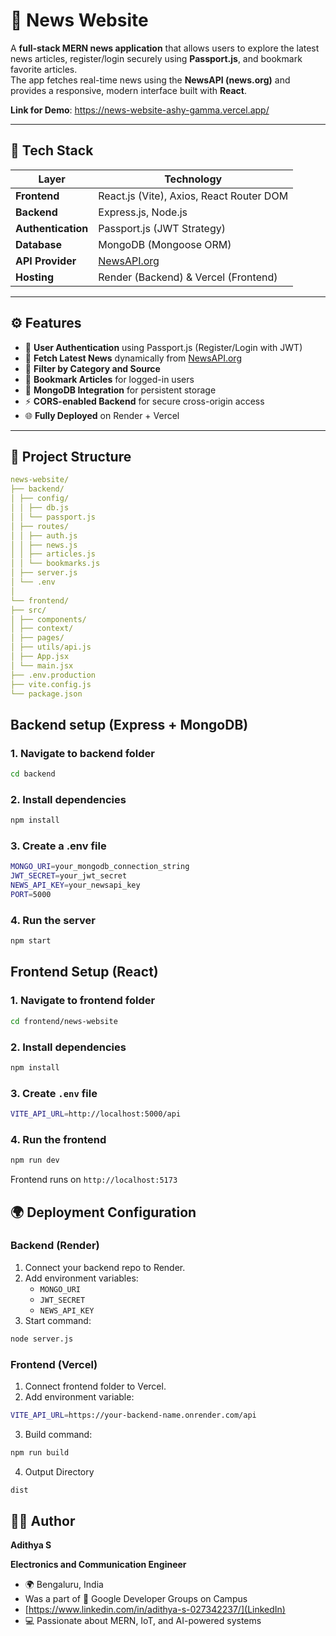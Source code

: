 # 📰 News Website

A **full-stack MERN news application** that allows users to explore the latest news articles, register/login securely using **Passport.js**, and bookmark favorite articles.  
The app fetches real-time news using the **NewsAPI (news.org)** and provides a responsive, modern interface built with **React**.

**Link for Demo**: https://news-website-ashy-gamma.vercel.app/

---

## 🚀 Tech Stack

| Layer              | Technology                               |
| ------------------ | ---------------------------------------- |
| **Frontend**       | React.js (Vite), Axios, React Router DOM |
| **Backend**        | Express.js, Node.js                      |
| **Authentication** | Passport.js (JWT Strategy)               |
| **Database**       | MongoDB (Mongoose ORM)                   |
| **API Provider**   | [NewsAPI.org](https://newsapi.org/)      |
| **Hosting**        | Render (Backend) & Vercel (Frontend)     |

---

## ⚙️ Features

- 🔐 **User Authentication** using Passport.js (Register/Login with JWT)
- 📰 **Fetch Latest News** dynamically from [NewsAPI.org](https://newsapi.org/)
- 🔎 **Filter by Category and Source**
- 📌 **Bookmark Articles** for logged-in users
- 💾 **MongoDB Integration** for persistent storage
- ⚡ **CORS-enabled Backend** for secure cross-origin access
- 🌐 **Fully Deployed** on Render + Vercel

---

## 📁 Project Structure

```yaml
news-website/
├── backend/
│ ├── config/
│ │ ├── db.js
│ │ └── passport.js
│ ├── routes/
│ │ ├── auth.js
│ │ ├── news.js
│ │ ├── articles.js
│ │ └── bookmarks.js
│ ├── server.js
│ └── .env
│
└── frontend/
├── src/
│ ├── components/
│ ├── context/
│ ├── pages/
│ ├── utils/api.js
│ ├── App.jsx
│ └── main.jsx
├── .env.production
├── vite.config.js
└── package.json
```

## Backend setup (Express + MongoDB)

### 1. Navigate to backend folder

```bash
cd backend
```

### 2. Install dependencies

```bash
npm install
```

### 3. Create a .env file

```bash
MONGO_URI=your_mongodb_connection_string
JWT_SECRET=your_jwt_secret
NEWS_API_KEY=your_newsapi_key
PORT=5000
```

### 4. Run the server

```bash
npm start
```

## Frontend Setup (React)

### 1. Navigate to frontend folder

```bash
cd frontend/news-website
```

### 2. Install dependencies

```bash
npm install
```

### 3. Create `.env` file

```bash
VITE_API_URL=http://localhost:5000/api
```

### 4. Run the frontend

```bash
npm run dev
```

Frontend runs on `http://localhost:5173`

## 🌍 Deployment Configuration

### Backend (Render)

1. Connect your backend repo to Render.
2. Add environment variables:
   - `MONGO_URI`
   - `JWT_SECRET`
   - `NEWS_API_KEY`
3. Start command:

```bash
node server.js
```

### Frontend (Vercel)

1. Connect frontend folder to Vercel.
2. Add environment variable:

```bash
VITE_API_URL=https://your-backend-name.onrender.com/api
```

3. Build command:

```bash
npm run build
```

4. Output Directory

```bash
dist
```

## 👨‍💻 Author

**Adithya S**

**Electronics and Communication Engineer**

- 🌍 Bengaluru, India
- Was a part of 💼 Google Developer Groups on Campus
- [https://www.linkedin.com/in/adithya-s-027342237/](LinkedIn)
- 💻 Passionate about MERN, IoT, and AI-powered systems
